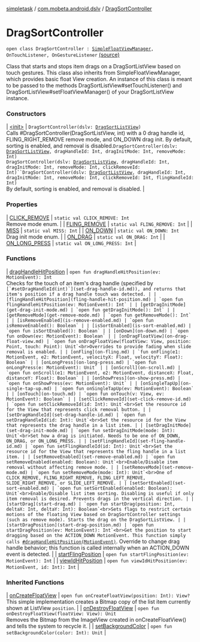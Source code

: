 [simpletask](../../index.md) / [com.mobeta.android.dslv](../index.md) / [DragSortController](.)

# DragSortController

`open class DragSortController : `[`SimpleFloatViewManager`](../-simple-float-view-manager/index.md)`, OnTouchListener, OnGestureListener` [(source)](https://github.com/mpcjanssen/simpletask-android/blob/master/src/main/java/com/mobeta/android/dslv/DragSortController.java#L22)

Class that starts and stops item drags on a DragSortListView based on touch gestures. This class also inherits from SimpleFloatViewManager, which provides basic float View creation. An instance of this class is meant to be passed to the methods DragSortListView#setTouchListener() and DragSortListView#setFloatViewManager() of your DragSortListView instance.

### Constructors

| [&lt;init&gt;](-init-.md) | `DragSortController(dslv: `[`DragSortListView`](../-drag-sort-list-view/index.md)`)`<br>Calls #DragSortController(DragSortListView, int) with a 0 drag handle id, FLING_RIGHT_REMOVE remove mode, and ON_DOWN drag init. By default, sorting is enabled, and removal is disabled.`DragSortController(dslv: `[`DragSortListView`](../-drag-sort-list-view/index.md)`, dragHandleId: Int, dragInitMode: Int, removeMode: Int)`<br>`DragSortController(dslv: `[`DragSortListView`](../-drag-sort-list-view/index.md)`, dragHandleId: Int, dragInitMode: Int, removeMode: Int, clickRemoveId: Int)``DragSortController(dslv: `[`DragSortListView`](../-drag-sort-list-view/index.md)`, dragHandleId: Int, dragInitMode: Int, removeMode: Int, clickRemoveId: Int, flingHandleId: Int)`<br>By default, sorting is enabled, and removal is disabled. |

### Properties

| [CLICK_REMOVE](-c-l-i-c-k_-r-e-m-o-v-e.md) | `static val CLICK_REMOVE: Int`<br>Remove mode enum. |
| [FLING_REMOVE](-f-l-i-n-g_-r-e-m-o-v-e.md) | `static val FLING_REMOVE: Int` |
| [MISS](-m-i-s-s.md) | `static val MISS: Int` |
| [ON_DOWN](-o-n_-d-o-w-n.md) | `static val ON_DOWN: Int`<br>Drag init mode enum. |
| [ON_DRAG](-o-n_-d-r-a-g.md) | `static val ON_DRAG: Int` |
| [ON_LONG_PRESS](-o-n_-l-o-n-g_-p-r-e-s-s.md) | `static val ON_LONG_PRESS: Int` |

### Functions

| [dragHandleHitPosition](drag-handle-hit-position.md) | `open fun dragHandleHitPosition(ev: MotionEvent): Int`<br>Checks for the touch of an item's drag handle (specified by ``[`#setDragHandleId(int)`](set-drag-handle-id.md)), and returns that item's position if a drag handle touch was detected. |
| [flingHandleHitPosition](fling-handle-hit-position.md) | `open fun flingHandleHitPosition(ev: MotionEvent): Int` |
| [getDragInitMode](get-drag-init-mode.md) | `open fun getDragInitMode(): Int` |
| [getRemoveMode](get-remove-mode.md) | `open fun getRemoveMode(): Int` |
| [isRemoveEnabled](is-remove-enabled.md) | `open fun isRemoveEnabled(): Boolean` |
| [isSortEnabled](is-sort-enabled.md) | `open fun isSortEnabled(): Boolean` |
| [onDown](on-down.md) | `open fun onDown(ev: MotionEvent): Boolean` |
| [onDragFloatView](on-drag-float-view.md) | `open fun onDragFloatView(floatView: View, position: Point, touch: Point): Unit`<br>Overrides to provide fading when slide removal is enabled. |
| [onFling](on-fling.md) | `fun onFling(e1: MotionEvent, e2: MotionEvent, velocityX: Float, velocityY: Float): Boolean` |
| [onLongPress](on-long-press.md) | `open fun onLongPress(e: MotionEvent): Unit` |
| [onScroll](on-scroll.md) | `open fun onScroll(e1: MotionEvent, e2: MotionEvent, distanceX: Float, distanceY: Float): Boolean` |
| [onShowPress](on-show-press.md) | `open fun onShowPress(ev: MotionEvent): Unit` |
| [onSingleTapUp](on-single-tap-up.md) | `open fun onSingleTapUp(ev: MotionEvent): Boolean` |
| [onTouch](on-touch.md) | `open fun onTouch(v: View, ev: MotionEvent): Boolean` |
| [setClickRemoveId](set-click-remove-id.md) | `open fun setClickRemoveId(id: Int): Unit`<br>Set the resource id for the View that represents click removal button. |
| [setDragHandleId](set-drag-handle-id.md) | `open fun setDragHandleId(id: Int): Unit`<br>Set the resource id for the View that represents the drag handle in a list item. |
| [setDragInitMode](set-drag-init-mode.md) | `open fun setDragInitMode(mode: Int): Unit`<br>Set how a drag is initiated. Needs to be one of ON_DOWN, ON_DRAG, or ON_LONG_PRESS. |
| [setFlingHandleId](set-fling-handle-id.md) | `open fun setFlingHandleId(id: Int): Unit`<br>Set the resource id for the View that represents the fling handle in a list item. |
| [setRemoveEnabled](set-remove-enabled.md) | `open fun setRemoveEnabled(enabled: Boolean): Unit`<br>Enable/Disable item removal without affecting remove mode. |
| [setRemoveMode](set-remove-mode.md) | `open fun setRemoveMode(mode: Int): Unit`<br>One of CLICK_REMOVE, FLING_RIGHT_REMOVE, FLING_LEFT_REMOVE, SLIDE_RIGHT_REMOVE, or SLIDE_LEFT_REMOVE. |
| [setSortEnabled](set-sort-enabled.md) | `open fun setSortEnabled(enabled: Boolean): Unit`<br>Enable/Disable list item sorting. Disabling is useful if only item removal is desired. Prevents drags in the vertical direction. |
| [startDrag](start-drag.md) | `open fun startDrag(position: Int, deltaX: Int, deltaY: Int): Boolean`<br>Sets flags to restrict certain motions of the floating View based on DragSortController settings (such as remove mode). Starts the drag on the DragSortListView. |
| [startDragPosition](start-drag-position.md) | `open fun startDragPosition(ev: MotionEvent): Int`<br>Get the position to start dragging based on the ACTION_DOWN MotionEvent. This function simply calls ``[`#dragHandleHitPosition(MotionEvent)`](drag-handle-hit-position.md). Override to change drag handle behavior; this function is called internally when an ACTION_DOWN event is detected. |
| [startFlingPosition](start-fling-position.md) | `open fun startFlingPosition(ev: MotionEvent): Int` |
| [viewIdHitPosition](view-id-hit-position.md) | `open fun viewIdHitPosition(ev: MotionEvent, id: Int): Int` |

### Inherited Functions

| [onCreateFloatView](../-simple-float-view-manager/on-create-float-view.md) | `open fun onCreateFloatView(position: Int): View?`<br>This simple implementation creates a Bitmap copy of the list item currently shown at ListView `position`. |
| [onDestroyFloatView](../-simple-float-view-manager/on-destroy-float-view.md) | `open fun onDestroyFloatView(floatView: View): Unit`<br>Removes the Bitmap from the ImageView created in onCreateFloatView() and tells the system to recycle it. |
| [setBackgroundColor](../-simple-float-view-manager/set-background-color.md) | `open fun setBackgroundColor(color: Int): Unit` |

